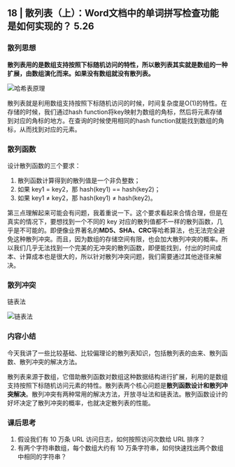 ## 18 | 散列表（上）：Word文档中的单词拼写检查功能是如何实现的？ 5.26

### 散列思想

**散列表用的是数组支持按照下标随机访问的特性，所以散列表其实就是数组的一种扩展，由数组演化而来。如果没有数组就没有散列表。**

![哈希表原理](https://static001.geekbang.org/resource/image/92/73/92c89a57e21f49d2f14f4424343a2773.jpg)

散列表就是利用数组支持按照下标随机访问的时候，时间复杂度是O(1)的特性。在存储的时候，我们通过hash function将key映射为数组的角标，然后将元素存储到对应的角标的地方。在查询的时候使用相同的hash function就能找到数组的角标，从而找到对应的元素。

### 散列函数

设计散列函数的三个要求：

1. 散列函数计算得到的散列值是一个非负整数；
2. 如果 key1 = key2，那 hash(key1) == hash(key2)；
3. 如果 key1 ≠ key2，那 hash(key1) ≠ hash(key2)。

第三点理解起来可能会有问题，我着重说一下。这个要求看起来合情合理，但是在真实的情况下，要想找到一个不同的 key 对应的散列值都不一样的散列函数，几乎是不可能的。即便像业界著名的**MD5、SHA、CRC**等哈希算法，也无法完全避免这种散列冲突。而且，因为数组的存储空间有限，也会加大散列冲突的概率。所以我们几乎无法找到一个完美的无冲突的散列函数，即便能找到，付出的时间成本、计算成本也是很大的，所以针对散列冲突问题，我们需要通过其他途径来解决。

### 散列冲突

链表法

![链表法](https://static001.geekbang.org/resource/image/a4/7f/a4b77d593e4cb76acb2b0689294ec17f.jpg)

### 内容小结

今天我讲了一些比较基础、比较偏理论的散列表知识，包括散列表的由来、散列函数、散列冲突的解决方法。

散列表来源于数组，它借助散列函数对数组这种数据结构进行扩展，利用的是数组支持按照下标随机访问元素的特性。散列表两个核心问题是**散列函数设计和散列冲突解决**。散列冲突有两种常用的解决方法，开放寻址法和链表法。散列函数设计的好坏决定了散列冲突的概率，也就决定散列表的性能。

### 课后思考

1. 假设我们有 10 万条 URL 访问日志，如何按照访问次数给 URL 排序？
2. 有两个字符串数组，每个数组大约有 10 万条字符串，如何快速找出两个数组中相同的字符串？